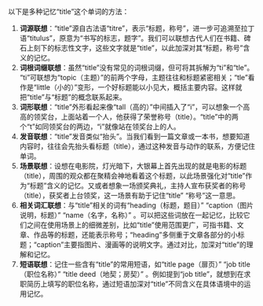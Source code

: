 以下是多种记忆“title”这个单词的方法：
1. **词源联想**：“title”源自古法语“titre”，表示“标题，称号”，进一步可追溯至拉丁语“titulus”，原意为“书写的标志，题字”。我们可以联想古代人们在书籍、碑石上刻下的标志性文字，这些文字就是“title”，以此加深对其“标题，称号”含义的记忆。
2. **词根词缀联想**：虽然“title”没有常见的词根词缀，但可将其拆解为“ti”和“tle”。 “ti”可联想为“topic（主题）”的前两个字母，主题往往和标题紧密相关；“tle”看作是“little（小的）”变形，一个好标题能以小见大，概括主要内容。这样就把“title”与“标题”的概念联系起来。 
3. **词形联想**：“title”外形看起来像“tall（高的）”中间插入了“i”，可以想象一个高高的领奖台，上面站着一个人，他获得了荣誉称号（title）。“title”中的两个“t”如同领奖台的两边，“i”就像站在领奖台上的人。 
4. **发音联想**：“title”发音类似“抬头”。当我们看到一篇文章或一本书，想要知道内容时，往往会先抬头看标题（title），通过这种发音与动作的联系，方便记住单词。 
5. **场景联想**：设想在电影院，灯光暗下，大银幕上首先出现的就是电影的标题（title），周围的观众都在聚精会神地看着这个标题，以此场景强化对“title”作为“标题”含义的记忆。又或者想象一场颁奖典礼，主持人宣布获奖者的称号（title），获奖者上台领奖，这一场景有助于记住“title” “称号”这一意思。 
6. **相关词汇联想**：与“title”相关的词有“heading（标题，题目）” “caption（图片说明，标题）” “name（名字，名称）” 。可以把这些词放在一起记忆，比较它们之间在使用场景上的细微差别，比如“title”使用范围更广，可指书籍、文章、作品等的标题，还能表示称号；“heading”多侧重于文章各部分的小标题；“caption”主要指图片、漫画等的说明文字。通过对比，加深对“title”的理解和记忆。 
7. **短语联想**：记住一些含有“title”的常用短语，如“title page（扉页）” “job title（职位名称）” “title deed（地契；房契）” 。例如提到“job title”，就想到在求职简历上填写的职位名称，通过短语加深对“title”不同含义在具体语境中的运用记忆。 